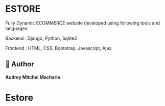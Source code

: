 # ESTORE 
Fully Dynamic ECOMMERCE website developed using following tools and languages:

Backend    : Django, Python, Sqlite3

Frontend   : HTML, CSS, Bootstrap, Javascript, Ajax


## 🧑 Author

#### Audrey Mitchel Macharia

# Estore
